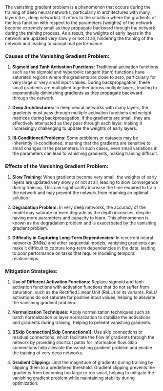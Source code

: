 The vanishing gradient problem is a phenomenon that occurs during the training of deep neural networks, particularly in architectures with many layers (i.e., deep networks). It refers to the situation where the gradients of the loss function with respect to the parameters (weights) of the network become extremely small as they propagate backward through the network during the training process. As a result, the weights of early layers in the network are updated very slowly or not at all, hindering the training of the network and leading to suboptimal performance.

### Causes of the Vanishing Gradient Problem:

1. **Sigmoid and Tanh Activation Functions:** Traditional activation functions such as the sigmoid and hyperbolic tangent (tanh) functions have saturated regions where the gradients are close to zero, particularly for very large or very small input values. During backpropagation, these small gradients are multiplied together across multiple layers, leading to exponentially diminishing gradients as they propagate backward through the network.

2. **Deep Architectures:** In deep neural networks with many layers, the gradients must pass through multiple activation functions and weight matrices during backpropagation. If the gradients are small, they are effectively attenuated as they pass through each layer, making it increasingly challenging to update the weights of early layers.

3. **Ill-Conditioned Problems:** Some problems or datasets may be inherently ill-conditioned, meaning that the gradients are sensitive to small changes in the parameters. In such cases, even small variations in the parameters can lead to vanishing gradients, making training difficult.

### Effects of the Vanishing Gradient Problem:

1. **Slow Training:** When gradients become very small, the weights of early layers are updated very slowly or not at all, leading to slow convergence during training. This can significantly increase the time required to train the network and may prevent the network from reaching an optimal solution.

2. **Degradation Problem:** In very deep networks, the accuracy of the model may saturate or even degrade as the depth increases, despite having more parameters and capacity to learn. This phenomenon is known as the degradation problem and is exacerbated by the vanishing gradient problem.

3. **Difficulty in Capturing Long-Term Dependencies:** In recurrent neural networks (RNNs) and other sequential models, vanishing gradients can make it difficult to capture long-term dependencies in the data, leading to poor performance on tasks that require modeling temporal relationships.

### Mitigation Strategies:

1. **Use of Different Activation Functions:** Replace sigmoid and tanh activation functions with activation functions that do not suffer from saturation, such as the Rectified Linear Unit (ReLU) or its variants. ReLU activations do not saturate for positive input values, helping to alleviate the vanishing gradient problem.

2. **Normalization Techniques:** Apply normalization techniques such as batch normalization or layer normalization to stabilize the activations and gradients during training, helping to prevent vanishing gradients.

3. **[[Skip Connection|Skip Connections]]:** Use skip connections or residual connections, which facilitate the flow of gradients through the network by providing shortcut paths for information flow. Skip connections help alleviate the vanishing gradient problem and enable the training of very deep networks.

4. **Gradient Clipping:** Limit the magnitude of gradients during training by clipping them to a predefined threshold. Gradient clipping prevents the gradients from becoming too large or too small, helping to mitigate the vanishing gradient problem while maintaining stability during optimization.